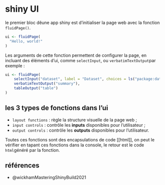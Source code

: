 # shiny UI

le premier bloc dêune app shiny est d’initialiser la page web avec la fonction `fluidPage()`.

```r
ui <- fluidPage(
  "Hello, world!"
)
```

Les arguments de cette fonction permettent de configurer la page, en incluant des éléments d’ui, comme `selectInput`, ou `verbatimTextOutput`par exemple :

```r
ui <- fluidPage(
    selectInput("dataset", label = "Dataset", choices = ls("package:datasets")),
    verbatimTextOutput("summary"),
    tableOutput("table")
)
```

## les 3 types de fonctions dans l’ui

- `layout functions` : règle la structure visuelle de la page web ;
- `input controls` : contrôle les **inputs** disponibles pour l’utilisateur ;
- `output controls` : contrôle les **outputs** disponibles pour l’utilisateur.

Toutes ces fonctions sont des encapsulations de code [[html]], on peut le vérifier en tapant ces fonctions dans la console, le retour est le code `html`généré par la fonction.


## références

- @wickhamMasteringShinyBuild2021
